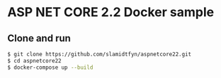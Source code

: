 # ASP NET CORE 2.2 Docker sample


## Clone and run

```sh
$ git clone https://github.com/slamidtfyn/aspnetcore22.git
$ cd aspnetcore22
$ docker-compose up --build
```